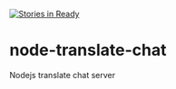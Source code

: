 [![Stories in Ready](https://badge.waffle.io/Hana-Lee/node-translate-chat.png?label=ready&title=Ready)](https://waffle.io/Hana-Lee/node-translate-chat)
# node-translate-chat
Nodejs translate chat server
